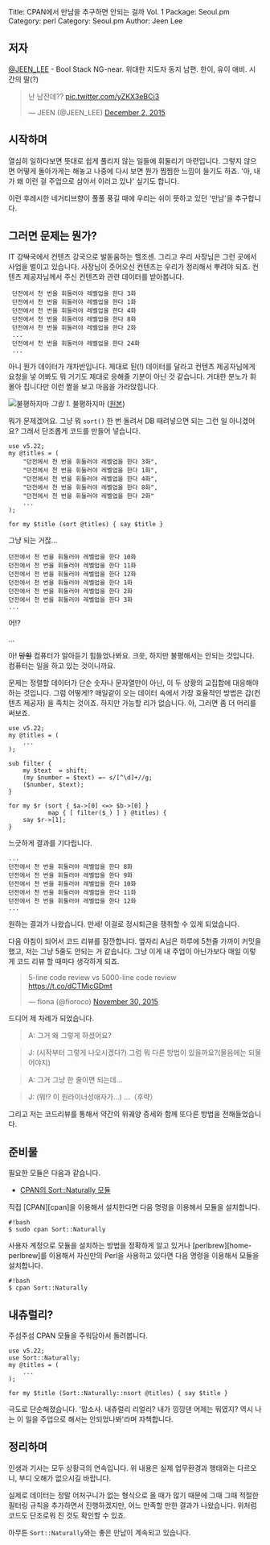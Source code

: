 Title:    CPAN에서 만남을 추구하면 안되는 걸까 Vol. 1
Package:  Seoul.pm
Category: perl
Category: Seoul.pm
Author:   Jeen Lee

저자
-----

[@JEEN_LEE][twitter-jeenlee] - Bool Stack NG-near. 위대한 지도자 동지 남편.
한이, 유이 애비. 시간의 딸(?)

<script async src="//platform.twitter.com/widgets.js" charset="utf-8"></script>
<blockquote class="twitter-tweet" lang="en"><p lang="ko" dir="ltr">난 남잔데?? <a href="https://t.co/yZKX3eBCi3">pic.twitter.com/yZKX3eBCi3</a></p>&mdash; JEEN (@JEEN_LEE) <a href="https://twitter.com/JEEN_LEE/status/671937657191030785">December 2, 2015</a></blockquote>


시작하며
---------

열심히 일하다보면 뜻대로 쉽게 풀리지 않는 일들에 휘둘리기 마련입니다. 그렇지 않으면 어떻게
돌아가게는 해놓고 나중에 다시 보면 뭔가 찜찜한 느낌이 들기도 하죠. '아, 내가 왜 이런 걸
주업으로 삼아서 이러고 있나' 싶기도 합니다.

이런 후레시한 네거티브향이 풀풀 풍길 때에 우리는 쉬이 뜻하고 있던 '만남'을 추구합니다.


그러면 문제는 뭔가?
----------------

IT 강<strike>박</strike>국에서 컨텐츠 강국으로 발돋움하는 헬조센. 그리고 우리 사장님은
 그런 곳에서 사업을 벌이고 있습니다. 사장님이 줏어오신 컨텐츠는 우리가 정리해서 뿌려야 되죠.
 컨텐츠 제공자님께서 주신 컨텐츠와 관련 데이터를 받아봅니다.

     던전에서 천 번을 휘둘러야 레벨업을 한다 3화
     던전에서 천 번을 휘둘러야 레벨업을 한다 1화
     던전에서 천 번을 휘둘러야 레벨업을 한다 4화
     던전에서 천 번을 휘둘러야 레벨업을 한다 8화
     던전에서 천 번을 휘둘러야 레벨업을 한다 2화
     ...
     던전에서 천 번을 휘둘러야 레벨업을 한다 24화
     ...

아니 뭔가 데이터가 개차반입니다. 제대로 된(!) 데이터를 달라고 컨텐츠 제공자님에게 요청을 넣
어봐도 뭐 거기도 제대로 응해줄 기분이 아닌 것 같습니다. 거대한 분노가 휘몰아 칩니다만 이런
짤을 보고 마음을 가라앉힙니다.

![불평하지마][img-1-resize]
*그림 1.* 불평하지마 ([원본][img-1])

뭐가 문제겠어요. 그냥 뭐 `sort()` 한 번 돌려서 DB 때려넣으면 되는 그런 일 아니겠어요?
그래서 단조롭게 코드를 만들어 넣습니다.

    use v5.22;
    my @titles = (
        "던전에서 천 번을 휘둘러야 레벨업을 한다 3화",
        "던전에서 천 번을 휘둘러야 레벨업을 한다 1화",
        "던전에서 천 번을 휘둘러야 레벨업을 한다 4화",
        "던전에서 천 번을 휘둘러야 레벨업을 한다 8화",
        "던전에서 천 번을 휘둘러야 레벨업을 한다 2화"
        ...
    );

    for my $title (sort @titles) { say $title }

그냥 되는 거잖...

    던전에서 천 번을 휘둘러야 레벨업을 한다 10화
    던전에서 천 번을 휘둘러야 레벨업을 한다 11화
    던전에서 천 번을 휘둘러야 레벨업을 한다 12화
    던전에서 천 번을 휘둘러야 레벨업을 한다 1화
    던전에서 천 번을 휘둘러야 레벨업을 한다 2화
    던전에서 천 번을 휘둘러야 레벨업을 한다 3화    
    ...

어!?

...

아! <strike>망할</strike> 컴퓨터가 알아듣기 힘들었나봐요. 크읏, 하지만 불평해서는
안되는 것입니다. 컴퓨터는 일을 하고 있는 것이니까요.

문제는 정렬할 데이터가 단순 숫자나 문자열만이 아닌, 이 두 상황의 교집합에 대응해야 하는
것입니다. 그럼 어떻게!? 매일같이 오는 데이터 속에서 가장 효율적인 방법은 갑(컨텐츠 제공자)
을 족치는 것이죠. 하지만 가능할 리가 없습니다. 아, 그러면 좀 더 머리를 써보죠.

    use v5.22;
    my @titles = (
        ...
    );

    sub filter {
        my $text  = shift;
        (my $number = $text) =~ s/[^\d]+//g;
        ($number, $text);
    }

    for my $r (sort { $a->[0] <=> $b->[0] }
               map { [ filter($_) ] } @titles) {
        say $r->[1];
    }

느긋하게 결과를 기다립니다.

    ...
    던전에서 천 번을 휘둘러야 레벨업을 한다 8화
    던전에서 천 번을 휘둘러야 레벨업을 한다 9화
    던전에서 천 번을 휘둘러야 레벨업을 한다 10화
    던전에서 천 번을 휘둘러야 레벨업을 한다 11화
    던전에서 천 번을 휘둘러야 레벨업을 한다 12화
    ...

원하는 결과가 나왔습니다. 만세! 이걸로 정시퇴근을 쟁취할 수 있게 되었습니다.

다음 아침이 되어서 코드 리뷰를 잠깐합니다. 옆자리 A님은 하루에 5천줄 가까이 커밋을 했고,
저는 그냥 5줄도 안되는 거 같습니다. 그냥 이게 내 주업이 아닌가보다 매일 이렇게 코드 리뷰
할 때마다 생각하게 되죠.

<blockquote class="twitter-tweet" lang="en"><p lang="en" dir="ltr">5-line code review vs 5000-line code review <a href="https://t.co/dCTMicGDmt">https://t.co/dCTMicGDmt</a></p>&mdash; fiona (@fioroco) <a href="https://twitter.com/fioroco/status/671128541057142784">November 30, 2015</a></blockquote>

드디어 제 차례가 되었습니다.

> A: 그거 왜 그렇게 하셨어요?

> J: (시작부터 그렇게 나오시겠다?) 그럼 뭐 다른 방법이 있을까요?(물음에는 되물어야지)

> A: 그거 그냥 한 줄이면 되는데...

> J: (뭐!? 이 원라이너성애자가...) ...（후략）

그리고 저는 코드리뷰를 통해서 약간의 위궤양 증세와 함께 또다른 방법을 전해들었습니다.

준비물
-------

필요한 모듈은 다음과 같습니다.

- [CPAN의 Sort::Naturally 모듈][cpan-sort-naturally]

직접 [CPAN][cpan]을 이용해서 설치한다면 다음 명령을 이용해서 모듈을 설치합니다.

    #!bash
    $ sudo cpan Sort::Naturally

사용자 계정으로 모듈을 설치하는 방법을 정확하게 알고 있거나
[perlbrew][home-perlbrew]를 이용해서 자신만의 Perl을 사용하고 있다면
다음 명령을 이용해서 모듈을 설치합니다.

    #!bash
    $ cpan Sort::Naturally


내츄럴리?
-------------

주섬주섬 CPAN 모듈을 주워담아서 돌려봅니다.

    use v5.22;
    use Sort::Naturally;
    my @titles = (
        ...
    );

    for my $title (Sort::Naturally::nsort @titles) { say $title }

극도로 단순해졌습니다. '맙소사. 내츄럴리 리얼리? 내가 낑낑댄 어제는 뭐였지? 역시 나는
이 일을 주업으로 해서는 안되었나봐'라며 자책합니다.


정리하며
---------

인생과 기사는 모두 상황극의 연속입니다. 위 내용은 실제 업무환경과 행태와는 다르오니, 부디
오해가 없으시길 바랍니다.

실제로 데이터는 정말 어처구니가 없는 형식으로 올 때가 많기 때문에 그때 그때 적절한 필터링
 규칙을 추가하면서 진행하겠지만, 어느 만족할 만한 결과가 나왔습니다. 위처럼 코드도 단조로워
 진 것도 확인할 수 있죠.

아무튼 `Sort::Naturally`와는 좋은 만남이 계속되고 있습니다.

[img-1]:                 2015-12-03-1.png
[img-1-resize]:          2015-12-03-1_r.png

[cpan-sort-naturally]:                   https://metacpan.org/module/Sort::Naturally
[twitter-jeenlee]:                    http://twitter.com/#!/JEEN_LEE
